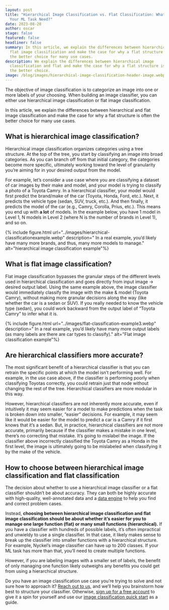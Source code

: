 ```yaml
---
layout: post
title: "Hierarchical Image Classification vs. Flat Classification: What Does
  Your ML Task Need?"
date: 2023-08-28
author: oscar
stage: false
featured: false
headliner: false
summary: In this article, we explain the differences between hierarchical and
  flat image classification and make the case for why a flat structure is often
  the better choice for many use cases.
description: We explain the differences between hierarchical image
  classification and flat and make the case for why a flat structure is often
  the better choice.
image: /blog/images/hierarchical-image-classification-header-image.webp
---
```

The objective of image classification is to categorize an image into one or more labels of your choosing. When building an image classifier, you can either use hierarchical image classification or flat image classification. 

In this article, we explain the differences between hierarchical and flat image classification and make the case for why a flat structure is often the better choice for many use cases.

## What is hierarchical image classification?

Hierarchical image classification organizes categories using a tree structure. At the top of the tree, you start by classifying an image into broad categories. As you can branch off from that initial category, the categories become more specific, ultimately working toward the level of granularity you’re aiming for in your desired output from the model. 

For example, let’s consider a use case where you are classifying a dataset of car images by their make and model, and your model is trying to classify a photo of a Toyota Camry. In a hierarchical classifier, your model would first predict the brand/make of the car (Toyota, Honda, Ford, etc.). Next, it predicts the vehicle type (sedan, SUV, truck, etc.). And then finally, it predicts the model of the car (e.g., Camry, Corolla, Prius, etc.). This means you end up with **a lot** of models. In the example below, you have 1 model in Level 1, N models in Level 2 (where N is the number of brands in Level 1), and so on.

{% include figure.html url="../images/hierarchical-classificationexample.webp" description=" In a real example, you’d likely have many more brands, and thus, many more models to manage." alt="hierarchical image classification example"%}

## What is flat image classification?

Flat image classification bypasses the granular steps of the different levels used in hierarchical classification and goes directly from input image → desired output label. Using the same example above, the image classifier would immediately classify the image with the make & model (Toyota Camry), without making more granular decisions along the way (like whether the car is a sedan or SUV). If you really needed to know the vehicle type (sedan), you could work backward from the output label of “Toyota Camry” to infer what it is.

{% include figure.html url="../images/flat-classification-example3.webp" description=" In a real example, you’d likely have many more output labels (as many labels are there are car types to classify)." alt="Flat image classification example"%}

## Are hierarchical classifiers more accurate?

The most significant benefit of a hierarchical classifier is that you can retrain the specific points at which the model isn’t performing well. For example, in the use case above, if the classifier is performing poorly when classifying Toyotas correctly, you could retrain just that node without changing the rest of the tree. Hierarchical classifiers are more modular in this way.

However, hierarchical classifiers are not inherently more accurate, even if intuitively it may seem easier for a model to make predictions when the task is broken down into smaller, “easier” decisions. For example, it may seem like it would be easier for the model to predict a car is a Camry if it first knows that it’s a sedan. But, in practice, hierarchical classifiers are not more accurate, primarily because if the classifier makes a mistake in one level, there’s no correcting that mistake. It’s going to mislabel the image. If the classifier above incorrectly classified the Toyota Camry as a Honda in the first level, the image is ultimately going to be mislabeled when classifying it by the make of the vehicle.

## How to choose between hierarchical image classification and flat classification

The decision about whether to use a hierarchical image classifier or a flat classifier shouldn’t be about accuracy. They can both be highly accurate with high-quality, well-annotated data and a [data engine](https://www.nyckel.com/blog/9-ways-to-use-a-data-engine-to-improve-your-ml-model/) to help you find and correct problem cases.

Instead, **choosing between hierarchical image classification and flat image classification should be about whether it’s easier for you to manage one large function (flat) or many small functions (hierarchical).** If you have a classifier with hundreds of possible labels, it’s often impractical and unwieldy to use a single classifier. In that case, it likely makes sense to break up the classifier into smaller functions with a hierarchical structure. For example, Nyckel’s image classifier can have up to 200 classes. If your ML task has more than that, you’ll need to create multiple functions.

However, if you are labeling images with a smaller set of labels, the benefit of only managing one function likely outweighs any benefits you could get from using a hierarchical structure. 

Do you have an image classification use case you’re trying to solve and not sure how to approach it? [Reach out to us](mailto:feedback@nyckel.com), and we’ll help you brainstorm how best to structure your classifier. Otherwise, [sign up for a free account](https://www.nyckel.com/console) to give it a spin for yourself and use our [image classification quick start](https://www.nyckel.com/docs/image-classification-quickstart) as a guide.